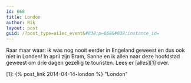 ```yaml
---
id: 668
title: London
author: Rik
layout: post
guid: /?post_type=ai1ec_event&#038;p=668&#038;instance_id=
---
```

Raar maar waar: ik was nog nooit eerder in Engeland geweest en dus ook niet in Londen! In april zijn Bram, Sanne en ik allen naar deze hoofdstad geweest om drie dagen gezellig te touristen. Lees er [alles][1] over.

 [1]: {% post_link 2014-04-14-london %} "London"